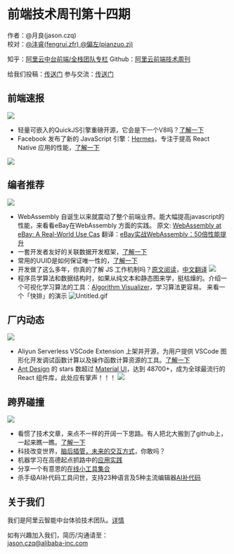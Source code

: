 # 前端技术周刊第十四期

作者：@月良(jason.czq) <br /> 
校对：[@沣睿(fengrui.zfr) ](/fengrui.zfr) [@偏左(pianzuo.zj) ](/pianzuo.zj)

知乎：[阿里云中台前端/全栈团队专栏](https://zhuanlan.zhihu.com/aliyun)
Github：[阿里云前端技术周刊](https://github.com/aliyunfe/weekly)

给我们投稿：[传送门](https://github.com/aliyunfe/weekly/issues/new)
参与交流：[传送门](https://github.com/aliyunfe/weekly/issues/5)


## 前端速报
![](https://img.alicdn.com/tfs/TB1T43Fa4iH3KVjSZPfXXXBiVXa-2560-600.jpg)
*  轻量可嵌入的QuickJS引擎重磅开源，它会是下一个V8吗？[了解一下](https://mp.weixin.qq.com/s/aUpxwQ6C4FZpnRZ151oFBA)
*  Facebook 发布了新的 JavaScript 引擎：[Hermes](https://github.com/facebook/hermes)，专注于提高 React Native 应用的性能，[了解一下](https://github.com/facebook/hermes)

![](https://img.alicdn.com/tfs/TB1INLWaKT2gK0jSZFvXXXnFXXa-1912-960.png) 

## 编者推荐
![](https://img.alicdn.com/tfs/TB11G3Ga2WG3KVjSZFPXXXaiXXa-2560-600.jpg)

* WebAssembly 自诞生以来就震动了整个前端业界。能大幅提高javascript的性能，来看看eBay在WebAssembly 方面的实践。
原文: [WebAssembly at eBay: A Real-World Use Cas](https://www.ebayinc.com/stories/blogs/tech/webassembly-at-ebay-a-real-world-use-case/)
翻译：[eBay实战WebAssembly：50倍性能提升](https://www.infoq.cn/article/vc*q7psQqWMaVU8igJeD)
* 一套开发者友好的关联数据开发框架，[了解一下](https://zhuanlan.zhihu.com/p/56327414)
* 常用的UUID是如何保证唯一性的，[了解一下](https://notes.tried.cc/uuid)
* 开发做了这么多年，你真的了解 JS 工作机制吗？[原文阅读](https://areknawo.com/javascript-from-the-inside-out/)，[中文翻译](https://www.infoq.cn/article/E2Vvaa-ZfIrMrjrxtdF9)
![](https://img.alicdn.com/tfs/TB1s6zYaNv1gK0jSZFFXXb0sXXa-2000-1657.png) 
* 程序员学算法和数据结构时，如果从纯文本和静态图来学，挺枯燥的。介绍一个可视化学习算法的工具：[Algorithm Visualizer](https://github.com/algorithm-visualizer/algorithm-visualizer)，学习算法更容易。
 来看一个「快排」的演示
 ![Untitled.gif](https://img.alicdn.com/tfs/TB1jEita1H2gK0jSZJnXXaT1FXa-1425-678.gif) 


## 厂内动态
![](https://img.alicdn.com/tfs/TB1GNoHa.uF3KVjSZK9XXbVtXXa-2560-600.jpg)

* Aliyun Serverless VSCode Extension 上架并开源，为用户提供 VSCode 图形化开发调试函数计算以及操作函数计算资源的工具。[了解一下](https://github.com/alibaba/serverless-vscode)
* [Ant Design](https://github.com/ant-design/ant-design) 的 stars 数超过 [Material UI](https://github.com/mui-org/material-ui)，达到 48700+，成为全球最流行的 React 组件库，此处应有掌声！！！
![](https://img.alicdn.com/tfs/TB1TezYaUD1gK0jSZFGXXbd3FXa-1440-866.png) 




## 跨界碰撞
![](https://img.alicdn.com/tfs/TB11FUIa81D3KVjSZFyXXbuFpXa-2560-600.jpg)

* 看惯了技术文章，来点不一样的开阔一下思路。有人把北大搬到了github上，一起来瞧一瞧。[了解一下](https://github.com/lib-pku/libpku)
* 科技改变世界，[脑后插管，未来的交互方式](https://mp.weixin.qq.com/s/YqM_QNIycfltYEFLM7lPRA)，你敢吗？
* 机器学习在高德起点抓路中的[应用实践](https://mp.weixin.qq.com/s/c8KkSIKkj4Gby0n9T9s4mA)
* 分享一个有意思的[在线小工具集合](http://www.atoolbox.net/)
* 杀手级AI补代码工具问世，支持23种语言及5种主流编辑器[AI补代码](https://mp.weixin.qq.com/s/nyyLc_Zo_uRIVqZT-ZlZuQ)

## 关于我们

我们是阿里云智能中台体验技术团队。[详情](https://github.com/aliyunfe/weekly/blob/master/about.md)

如有兴趣加入我们，简历/沟通请至：<br />
[jason.czq@alibaba-inc.com](mailto:jason.czq@alibaba-inc.com)
